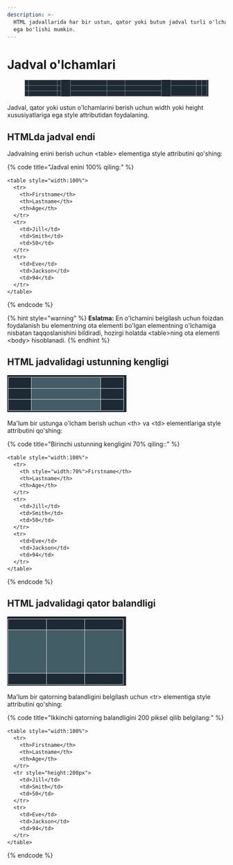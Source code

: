 ```yaml
---
description: >-
  HTML jadvallarida har bir ustun, qator yoki butun jadval turli o'lchamlarga
  ega bo'lishi mumkin.
---
```


# Jadval o'lchamlari

<figure><img src="../../../.gitbook/assets/image (292).png" alt=""><figcaption></figcaption></figure>

Jadval, qator yoki ustun o'lchamlarini berish uchun width yoki height xususiyatlariga ega style attributidan foydalaning.

## HTMLda jadval endi

Jadvalning enini berish uchun \<table> elementiga style attributini qo'shing:

{% code title="Jadval enini 100% qiling:" %}
```
<table style="width:100%">
  <tr>
    <th>Firstname</th>
    <th>Lastname</th>
    <th>Age</th>
  </tr>
  <tr>
    <td>Jill</td>
    <td>Smith</td>
    <td>50</td>
  </tr>
  <tr>
    <td>Eve</td>
    <td>Jackson</td>
    <td>94</td>
  </tr>
</table> 
```
{% endcode %}

{% hint style="warning" %}
**Eslatma:** En o'lchamini belgilash uchun foizdan foydalanish bu elementning ota elementi bo'lgan elementning o'lchamiga nisbatan taqqoslanishini bildiradi, hozirgi holatda \<table>ning ota elementi \<body> hisoblanadi.
{% endhint %}

## HTML jadvalidagi ustunning kengligi

![](<../../../.gitbook/assets/image (338).png>)

Ma'lum bir ustunga o'lcham berish uchun \<th> va \<td> elementlariga style attributini qo'shing:

{% code title="Birinchi ustunning kengligini 70% qiling::" %}
```
<table style="width:100%">
  <tr>
    <th style="width:70%">Firstname</th>
    <th>Lastname</th>
    <th>Age</th>
  </tr>
  <tr>
    <td>Jill</td>
    <td>Smith</td>
    <td>50</td>
  </tr>
  <tr>
    <td>Eve</td>
    <td>Jackson</td>
    <td>94</td>
  </tr>
</table>
```
{% endcode %}

## HTML jadvalidagi qator balandligi

![](<../../../.gitbook/assets/image (771).png>)

Ma'lum bir qatorning balandligini belgilash uchun \<tr> elementiga style attributini qo'shing:

{% code title="Ikkinchi qatorning balandligini 200 piksel qilib belgilang:" %}
```
<table style="width:100%">
  <tr>
    <th>Firstname</th>
    <th>Lastname</th>
    <th>Age</th>
  </tr>
  <tr style="height:200px">
    <td>Jill</td>
    <td>Smith</td>
    <td>50</td>
  </tr>
  <tr>
    <td>Eve</td>
    <td>Jackson</td>
    <td>94</td>
  </tr>
</table>
```
{% endcode %}

